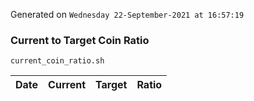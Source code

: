 Generated on `Wednesday 22-September-2021 at 16:57:19`

### Current to Target Coin Ratio
`current_coin_ratio.sh`

Date|Current|Target|Ratio
---|---|---|---
